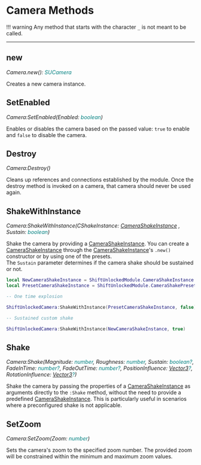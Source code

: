 # Camera Methods

!!! warning
    Any method that starts with the character `_` is not meant to be called. 

-----

## new 

_Camera.new(): <span style="color: teal;">SUCamera</span>_ 

Creates a new camera instance.

## SetEnabled

_Camera:SetEnabled(Enabled: <span style="color: teal;">boolean</span>)_ 

Enables or disables the camera based on the passed value: `true` to enable and `false` to disable the camera.    

## Destroy

_Camera:Destroy()_ 
  
Cleans up references and connections established by the module. Once the destroy method is invoked on a camera, that camera should never be used again.

## ShakeWithInstance

_Camera:ShakeWithInstance(CShakeInstance: <span style="color: teal;"> [CameraShakeInstance](https://github.com/Sleitnick/RbxCameraShaker?tab=readme-ov-file#camerashakeinstance) </span>, Sustain: <span style="color: teal;">boolean</span>)_ 
   
Shake the camera by providing a [CameraShakeInstance](https://github.com/Sleitnick/RbxCameraShaker?tab=readme-ov-file#camerashakeinstance). You can create a [CameraShakeInstance](https://github.com/Sleitnick/RbxCameraShaker?tab=readme-ov-file#camerashakeinstance) through the [CameraShakeInstance](https://github.com/Sleitnick/RbxCameraShaker?tab=readme-ov-file#camerashakeinstance)'s  `.new()` constructor or by using one of the presets.   
The `Sustain` parameter determines if the camera shake should be sustained or not.

```lua 
local NewCameraShakeInstance = ShiftUnlockedModule.CameraShakeInstance.new(5, 5, 0.2, 1.5)
local PresetCameraShakeInstance = ShiftUnlockedModule.CameraShakePresets.Explosion

-- One time explosion

ShiftUnlockedCamera:ShakeWithInstance(PresetCameraShakeInstance, false)

-- Sustained custom shake 

ShiftUnlockedCamera:ShakeWithInstance(NewCameraShakeInstance, true)
```

## Shake

_Camera:Shake(Magnitude: <span style="color: teal;">number</span>, Roughness: <span style="color: teal;">number</span>, Sustain: <span style="color: teal;">boolean?</span>,  FadeInTime: <span style="color: teal;">number?</span>, FadeOutTime: <span style="color: teal;">number?</span>, PositionInfluence: <span style="color: teal;">[Vector3](https://create.roblox.com/docs/reference/engine/datatypes/Vector3)?</span>, RotationInfluence: <span style="color: teal;">[Vector3](https://create.roblox.com/docs/reference/engine/datatypes/Vector3)?</span>)_ 
  
Shake the camera by passing the properties of a [CameraShakeInstance](https://github.com/Sleitnick/RbxCameraShaker?tab=readme-ov-file#camerashakeinstance) as arguments directly to the `:Shake` method, without the need to provide a predefined [CameraShakeInstance](https://github.com/Sleitnick/RbxCameraShaker?tab=readme-ov-file#camerashakeinstance). This is particularly useful in scenarios where a preconfigured shake is not applicable.

## SetZoom

_Camera:SetZoom(Zoom: <span style="color: teal;">number</span>)_ 
  
Sets the camera's zoom to the specified zoom number. The provided zoom will be constrained within the minimum and maximum zoom values.

  

